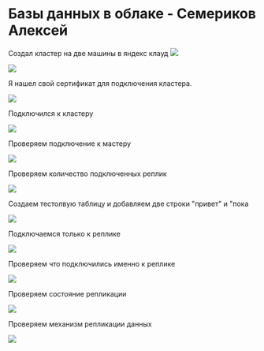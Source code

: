 # Базы данных в облаке - Семериков Алексей
Создал кластер на две машины в яндекс клауд
![](https://github.com/olimp85/BD-in-cloud/blob/main/Creat%20claster.jpg)

![](https://github.com/olimp85/BD-in-cloud/blob/main/hosts.jpg)

Я нашел свой сертификат для подключения кластера.

![](https://github.com/olimp85/BD-in-cloud/blob/main/SSL.jpg)

Подключился к кластеру

![](https://github.com/olimp85/BD-in-cloud/blob/main/%D0%BF%D0%BE%D0%B4%D0%BA%D0%BB%D1%8E%D1%87%D0%B5%D0%BD%D0%B8%D0%B5.JPG)

Проверяем подключение к мастеру

![](https://github.com/olimp85/BD-in-cloud/blob/main/Master.JPG)

Проверяем количество подключенных реплик

![](https://github.com/olimp85/BD-in-cloud/blob/main/replik.JPG)

Создаем тестолвую таблицу и добавляем две строки "привет" и "пока

![](https://github.com/olimp85/BD-in-cloud/blob/main/creat%20table.JPG)

Подключаемся только к реплике

![](https://github.com/olimp85/BD-in-cloud/blob/main/replica%20only.JPG)

Проверяем что подключились именно к реплике

![](https://github.com/olimp85/BD-in-cloud/blob/main/check.JPG)

Проверяем состояние репликации 

![](https://github.com/olimp85/BD-in-cloud/blob/main/check%201.JPG)

Проверяем механизм репликации данных

![](https://github.com/olimp85/BD-in-cloud/blob/main/check%20BD.JPG)
